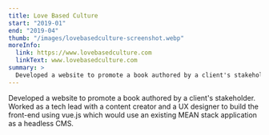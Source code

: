 ```yaml
---
title: Love Based Culture
start: "2019-01"
end: "2019-04"
thumb: "/images/lovebasedculture-screenshot.webp"
moreInfo:
  link: https://www.lovebasedculture.com
  linkText: www.lovebasedculture.com
summary: >
  Developed a website to promote a book authored by a client's stakeholder.
---
```


Developed a website to promote a book authored by a client's stakeholder.
Worked as a tech lead with a content creator and a UX designer to build the
front-end using vue.js which would use an existing MEAN stack application as a
headless CMS.
